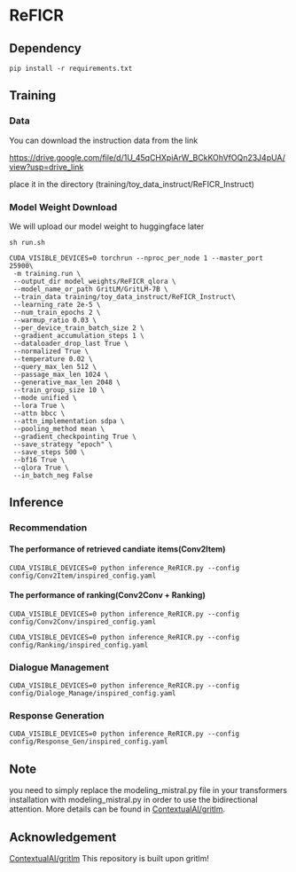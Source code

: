 # ReFICR
## Dependency
`pip install -r requirements.txt`

## Training
### Data
You can download the instruction data from the link

https://drive.google.com/file/d/1U_45qCHXpiArW_BCkKOhVfOQn23J4pUA/view?usp=drive_link

place it in the directory (training/toy_data_instruct/ReFICR_Instruct)

### Model Weight Download
We will upload our model weight to huggingface later

`sh run.sh`
```
CUDA_VISIBLE_DEVICES=0 torchrun --nproc_per_node 1 --master_port 25900\
 -m training.run \
 --output_dir model_weights/ReFICR_qlora \
 --model_name_or_path GritLM/GritLM-7B \
 --train_data training/toy_data_instruct/ReFICR_Instruct\
 --learning_rate 2e-5 \
 --num_train_epochs 2 \
 --warmup_ratio 0.03 \
 --per_device_train_batch_size 2 \
 --gradient_accumulation_steps 1 \
 --dataloader_drop_last True \
 --normalized True \
 --temperature 0.02 \
 --query_max_len 512 \
 --passage_max_len 1024 \
 --generative_max_len 2048 \
 --train_group_size 10 \
 --mode unified \
 --lora True \
 --attn bbcc \
 --attn_implementation sdpa \
 --pooling_method mean \
 --gradient_checkpointing True \
 --save_strategy "epoch" \
 --save_steps 500 \
 --bf16 True \
 --qlora True \
 --in_batch_neg False
 ```

## Inference
### Recommendation
#### The performance of retrieved candiate items(Conv2Item)
`CUDA_VISIBLE_DEVICES=0 python inference_ReRICR.py --config config/Conv2Item/inspired_config.yaml`
#### The performance of ranking(Conv2Conv + Ranking)
`CUDA_VISIBLE_DEVICES=0 python inference_ReRICR.py --config config/Conv2Conv/inspired_config.yaml`

`CUDA_VISIBLE_DEVICES=0 python inference_ReRICR.py --config config/Ranking/inspired_config.yaml`
### Dialogue Management
`CUDA_VISIBLE_DEVICES=0 python inference_ReRICR.py --config config/Dialoge_Manage/inspired_config.yaml`
### Response Generation
`CUDA_VISIBLE_DEVICES=0 python inference_ReRICR.py --config config/Response_Gen/inspired_config.yaml`

## Note
you need to simply replace the modeling_mistral.py file in your transformers installation with modeling_mistral.py in order to use the bidirectional attention. More details can be found in [ContextualAI/gritlm](https://github.com/ContextualAI/gritlm).

## Acknowledgement
[ContextualAI/gritlm](https://github.com/ContextualAI/gritlm) This repository is built upon gritlm!
